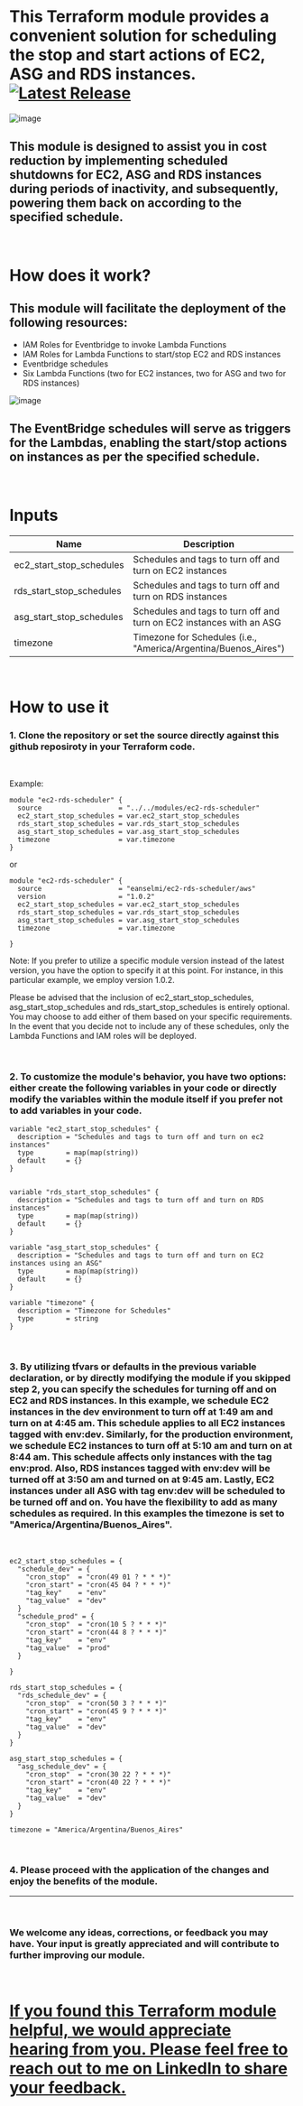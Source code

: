 <!-- markdownlint-disable -->

# This Terraform module provides a convenient solution for scheduling the stop and start actions of EC2, ASG and RDS instances. [![Latest Release](https://img.shields.io/github/v/release/eanselmi/ec2-rds-scheduler.svg)](https://github.com/eanselmi/ec2-rds-scheduler/releases/latest)

<!-- markdownlint-restore -->

![image](https://i.ibb.co/M7GW2mq/savings.jpg)

## This module is designed to assist you in cost reduction by implementing scheduled shutdowns for EC2, ASG and RDS instances during periods of inactivity, and subsequently, powering them back on according to the specified schedule.

<br/>

# How does it work?

## This module will facilitate the deployment of the following resources:

- IAM Roles for Eventbridge to invoke Lambda Functions
- IAM Roles for Lambda Functions to start/stop EC2 and RDS instances
- Eventbridge schedules
- Six Lambda Functions (two for EC2 instances, two for ASG and two for RDS instances)

![image](https://i.ibb.co/ZVBGp8D/resources.jpg)

## The EventBridge schedules will serve as triggers for the Lambdas, enabling the start/stop actions on instances as per the specified schedule.

<br/>

# Inputs

| Name                     | Description                                                          | Type               | Default | Required |
| ------------------------ | -------------------------------------------------------------------- | ------------------ | ------- | :------: |
| ec2_start_stop_schedules | Schedules and tags to turn off and turn on EC2 instances             | `map(map(string))` | `{}`    |    no    |
| rds_start_stop_schedules | Schedules and tags to turn off and turn on RDS instances             | `map(map(string))` | `{}`    |    no    |
| asg_start_stop_schedules | Schedules and tags to turn off and turn on EC2 instances with an ASG | `map(map(string))` | `{}`    |    no    |
| timezone                 | Timezone for Schedules (i.e., "America/Argentina/Buenos_Aires")      | `map(map(string))` | `UTC`   |    no    |

<br/>

# How to use it

### 1. Clone the repository or set the source directly against this github reposiroty in your Terraform code.

   <br/>

Example:

```
module "ec2-rds-scheduler" {
  source                   = "../../modules/ec2-rds-scheduler"
  ec2_start_stop_schedules = var.ec2_start_stop_schedules
  rds_start_stop_schedules = var.rds_start_stop_schedules
  asg_start_stop_schedules = var.asg_start_stop_schedules
  timezone                 = var.timezone
}
```

or

```
module "ec2-rds-scheduler" {
  source                   = "eanselmi/ec2-rds-scheduler/aws"
  version                  = "1.0.2"
  ec2_start_stop_schedules = var.ec2_start_stop_schedules
  rds_start_stop_schedules = var.rds_start_stop_schedules
  asg_start_stop_schedules = var.asg_start_stop_schedules
  timezone                 = var.timezone

}
```

Note: If you prefer to utilize a specific module version instead of the latest version, you have the option to specify it at this point. For instance, in this particular example, we employ version 1.0.2.

Please be advised that the inclusion of ec2_start_stop_schedules, asg_start_stop_schedules and rds_start_stop_schedules is entirely optional. You may choose to add either of them based on your specific requirements. In the event that you decide not to include any of these schedules, only the Lambda Functions and IAM roles will be deployed.

<br/>

### 2. To customize the module's behavior, you have two options: either create the following variables in your code or directly modify the variables within the module itself if you prefer not to add variables in your code.

```
variable "ec2_start_stop_schedules" {
  description = "Schedules and tags to turn off and turn on ec2 instances"
  type        = map(map(string))
  default     = {}
}


variable "rds_start_stop_schedules" {
  description = "Schedules and tags to turn off and turn on RDS instances"
  type        = map(map(string))
  default     = {}
}

variable "asg_start_stop_schedules" {
  description = "Schedules and tags to turn off and turn on EC2 instances using an ASG"
  type        = map(map(string))
  default     = {}
}

variable "timezone" {
  description = "Timezone for Schedules"
  type        = string
}
```

<br/>

### 3. By utilizing tfvars or defaults in the previous variable declaration, or by directly modifying the module if you skipped step 2, you can specify the schedules for turning off and on EC2 and RDS instances. In this example, we schedule EC2 instances in the dev environment to turn off at 1:49 am and turn on at 4:45 am. This schedule applies to all EC2 instances tagged with env:dev. Similarly, for the production environment, we schedule EC2 instances to turn off at 5:10 am and turn on at 8:44 am. This schedule affects only instances with the tag env:prod. Also, RDS instances tagged with env:dev will be turned off at 3:50 am and turned on at 9:45 am. Lastly, EC2 instances under all ASG with tag env:dev will be scheduled to be turned off and on. You have the flexibility to add as many schedules as required. In this examples the timezone is set to "America/Argentina/Buenos_Aires".

<br/>

```
ec2_start_stop_schedules = {
  "schedule_dev" = {
    "cron_stop"  = "cron(49 01 ? * * *)"
    "cron_start" = "cron(45 04 ? * * *)"
    "tag_key"    = "env"
    "tag_value"  = "dev"
  }
  "schedule_prod" = {
    "cron_stop"  = "cron(10 5 ? * * *)"
    "cron_start" = "cron(44 8 ? * * *)"
    "tag_key"    = "env"
    "tag_value"  = "prod"
  }

}

rds_start_stop_schedules = {
  "rds_schedule_dev" = {
    "cron_stop"  = "cron(50 3 ? * * *)"
    "cron_start" = "cron(45 9 ? * * *)"
    "tag_key"    = "env"
    "tag_value"  = "dev"
  }
}

asg_start_stop_schedules = {
  "asg_schedule_dev" = {
    "cron_stop"  = "cron(30 22 ? * * *)"
    "cron_start" = "cron(40 22 ? * * *)"
    "tag_key"    = "env"
    "tag_value"  = "dev"
  }
}

timezone = "America/Argentina/Buenos_Aires"

```

<br/>

### 4. Please proceed with the application of the changes and enjoy the benefits of the module.

---

<br/>

### We welcome any ideas, corrections, or feedback you may have. Your input is greatly appreciated and will contribute to further improving our module.

<br/>

# [If you found this Terraform module helpful, we would appreciate hearing from you. Please feel free to reach out to me on LinkedIn to share your feedback.](https://www.linkedin.com/in/nazareno-anselmi/)
